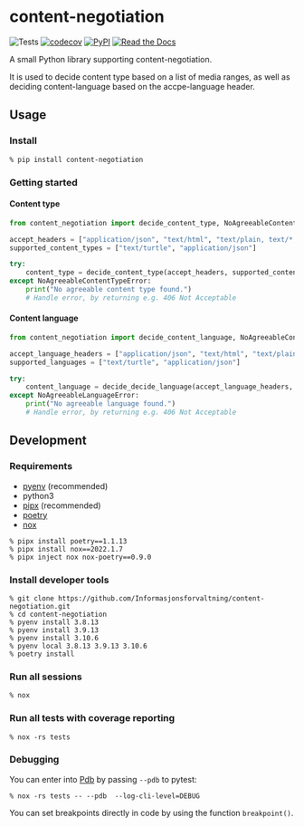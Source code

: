# content-negotiation

![Tests](https://github.com/Informasjonsforvaltning/content-negotiation/workflows/Tests/badge.svg)
[![codecov](https://codecov.io/gh/Informasjonsforvaltning/content-negotiation/branch/master/graph/badge.svg)](https://codecov.io/gh/Informasjonsforvaltning/content-negotiation)
[![PyPI](https://img.shields.io/pypi/v/content-negotiation.svg)](https://pypi.org/project/content-negotiation/)
[![Read the Docs](https://readthedocs.org/projects/content-negotiation/badge/)](https://content-negotiation.readthedocs.io/)

A small Python library supporting content-negotiation.

It is used to decide content type based on a list of media ranges, as well as deciding content-language based on the accpe-language header.

## Usage

### Install

```Shell
% pip install content-negotiation
```

### Getting started

#### Content type

```Python
from content_negotiation import decide_content_type, NoAgreeableContentTypeError

accept_headers = ["application/json", "text/html", "text/plain, text/*;q=0.8"]
supported_content_types = ["text/turtle", "application/json"]

try:
    content_type = decide_content_type(accept_headers, supported_content_types)
except NoAgreeableContentTypeError:
    print("No agreeable content type found.")
    # Handle error, by returning e.g. 406 Not Acceptable
```

#### Content language

```Python
from content_negotiation import decide_content_language, NoAgreeableContentLanguageError

accept_language_headers = ["application/json", "text/html", "text/plain, text/*;q=0.8"]
supported_languages = ["text/turtle", "application/json"]

try:
    content_language = decide_decide_language(accept_language_headers, supported_languages)
except NoAgreeableLanguageError:
    print("No agreeable language found.")
    # Handle error, by returning e.g. 406 Not Acceptable
```

## Development

### Requirements

- [pyenv](https://github.com/pyenv/pyenv) (recommended)
- python3
- [pipx](https://github.com/pipxproject/pipx) (recommended)
- [poetry](https://python-poetry.org/)
- [nox](https://nox.thea.codes/en/stable/)

```Shell
% pipx install poetry==1.1.13
% pipx install nox==2022.1.7
% pipx inject nox nox-poetry==0.9.0
```

### Install developer tools

```Shell
% git clone https://github.com/Informasjonsforvaltning/content-negotiation.git
% cd content-negotiation
% pyenv install 3.8.13
% pyenv install 3.9.13
% pyenv install 3.10.6
% pyenv local 3.8.13 3.9.13 3.10.6
% poetry install
```

### Run all sessions

```Shell
% nox
```

### Run all tests with coverage reporting

```Shell
% nox -rs tests
```

### Debugging

You can enter into [Pdb](https://docs.python.org/3/library/pdb.html) by passing `--pdb` to pytest:

```Shell
% nox -rs tests -- --pdb  --log-cli-level=DEBUG
```

You can set breakpoints directly in code by using the function `breakpoint()`.
